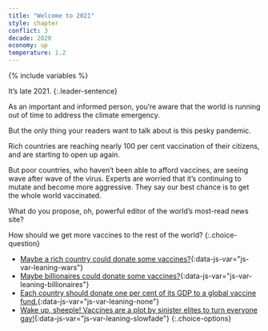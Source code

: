 ```yaml
---
title: "Welcome to 2021"
style: chapter
conflict: 3
decade: 2020
economy: up
temperature: 1.2
---
```


{% include variables %}

It’s late 2021.
{:.leader-sentence}

As an important and informed person, you’re aware that the world is running out of time to address the climate emergency.

But the only thing your readers want to talk about is this pesky pandemic.

Rich countries are reaching nearly 100 per cent vaccination of their citizens, and are starting to open up again.

But poor countries, who haven’t been able to afford vaccines, are seeing wave after wave of the virus. Experts are worried that it’s continuing to mutate and become more aggressive. They say our best chance is to get the whole world vaccinated.

What do you propose, oh, powerful editor of the world’s most-read news site?

How should we get more vaccines to the rest of the world?
{:.choice-question}

- [Maybe a rich country could donate some vaccines?](chapter_slow-economic-recovery.html){:data-js-var="js-var-leaning-wars"}
- [Maybe billionaires could donate some vaccines?](chapter_slow-economic-recovery.html){:data-js-var="js-var-leaning-billionaires"}
- [Each country should donate one per cent of its GDP to a global vaccine fund.](chapter_fair-vaccine-distribution.html){:data-js-var="js-var-leaning-none"}
- [Wake up, sheeple! Vaccines are a plot by sinister elites to turn everyone gay!](chapter_slow-economic-recovery.html){:data-js-var="js-var-leaning-slowfade"}
{:.choice-options}
